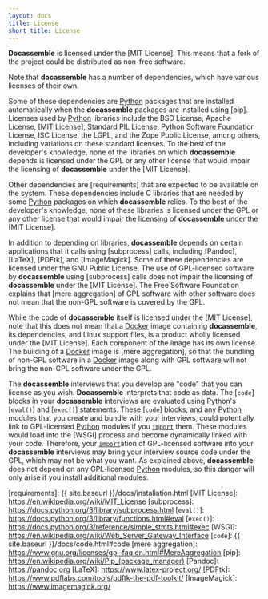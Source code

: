 ```yaml
---
layout: docs
title: License
short_title: License
---
```


**Docassemble** is licensed under the [MIT License].  This means that
a fork of the project could be distributed as non-free software.

Note that **docassemble** has a number of dependencies, which have
various licenses of their own.

Some of these dependencies are [Python] packages that are installed
automatically when the **docassemble** packages are installed using
[pip].  Licenses used by [Python] libraries include the BSD License,
Apache License, [MIT License], Standard PIL License, Python Software
Foundation License, ISC License, the LGPL, and the Zope Public
License, among others, including variations on these standard
licenses.  To the best of the developer's knowledge, none of the
libraries on which **docassemble** depends is licensed under the GPL
or any other license that would impair the licensing of
**docassemble** under the [MIT License].

Other dependencies are [requirements] that are expected to be
available on the system.  These dependencies include C libraries that
are needed by some [Python] packages on which **docassemble** relies.
To the best of the developer's knowledge, none of these libraries is
licensed under the GPL or any other license that would impair the
licensing of **docassemble** under the [MIT License].

In addition to depending on libraries, **docassemble** depends on
certain applications that it calls using [subprocess] calls, including
[Pandoc], [LaTeX], [PDFtk], and [ImageMagick].  Some of these
dependencies are licensed under the GNU Public License.  The use of
GPL-licensed software by **docassemble** using [subprocess] calls does
not impair the licensing of **docassemble** under the [MIT License].
The Free Software Foundation explains that [mere aggregation] of GPL
software with other software does not mean that the non-GPL software
is covered by the GPL.

While the code of **docassemble** itself is licensed under the
[MIT License], note that this does not mean that a [Docker] image
containing **docassemble**, its dependencies, and Linux support files,
is a product wholly licensed under the [MIT License].  Each component
of the image has its own license.  The building of a [Docker] image is
[mere aggregation], so that the bundling of non-GPL software in a
[Docker] image along with GPL software will not bring the non-GPL
software under the GPL.

The **docassemble** interviews that you develop are "code" that you
can license as you wish.  **Docassemble** interprets that code as
data.  The [`code`] blocks in your **docassemble** interviews are
evaluated using Python's [`eval()`] and [`exec()`] statements.  These
[`code`] blocks, and any [Python] modules that you create and bundle
with your interviews, could potentially link to GPL-licensed [Python]
modules if you [`import`] them.  These modules would load into the
[WSGI] process and become dynamically linked with your code.
Therefore, your [`import`]ation of GPL-licensed software into your
**docassemble** interviews may bring your interview source code under
the GPL, which may not be what you want.  As explained above,
**docassemble** does not depend on any GPL-licensed [Python] modules,
so this danger will only arise if you install additional modules.

[`import`]: https://docs.python.org/3/reference/import.html
[Docker]: https://www.docker.com/
[Python]: https://en.wikipedia.org/wiki/Python_%28programming_language%29
[requirements]: {{ site.baseurl }}/docs/installation.html
[MIT License]: https://en.wikipedia.org/wiki/MIT_License
[subprocess]: https://docs.python.org/3/library/subprocess.html
[`eval()`]: https://docs.python.org/3/library/functions.html#eval
[`exec()`]: https://docs.python.org/3/reference/simple_stmts.html#exec
[WSGI]: https://en.wikipedia.org/wiki/Web_Server_Gateway_Interface
[`code`]: {{ site.baseurl }}/docs/code.html#code
[mere aggregation]: https://www.gnu.org/licenses/gpl-faq.en.html#MereAggregation
[pip]: https://en.wikipedia.org/wiki/Pip_(package_manager)
[Pandoc]: https://pandoc.org
[LaTeX]: https://www.latex-project.org/
[PDFtk]: https://www.pdflabs.com/tools/pdftk-the-pdf-toolkit/
[ImageMagick]: https://www.imagemagick.org/

